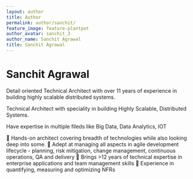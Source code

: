 ```yaml
---
layout: author
title: Author
permalink: author/sanchit/
feature_image: feature-plantpot
author_avatar: sanchit_3
author_name: Sanchit Agrawal
title: Sanchit Agrawal
---
```


# Sanchit Agrawal

Detail oriented Technical Architect with over 11 years of experience in building highly
scalable distributed systems.


Technical Architect with speciality in building Highly Scalable, Distributed Systems.

Have expertise in multiple fileds like Big Data, Data Analytics, IOT

	Hands-on architect covering breadth of technologies while also looking deep into some.
	Adept at managing all aspects in agile development lifecycle - planning, risk mitigation, change management, continuous operations, QA and delivery
	Brings >12 years of technical expertise in enterprise applications and team management skills
	Experience in quantifying, measuring and optimizing NFRs


